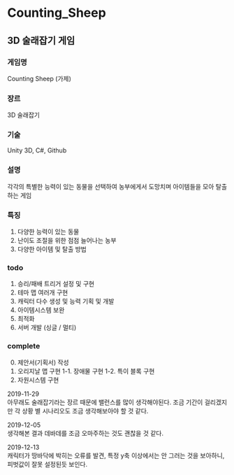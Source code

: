 # Counting_Sheep
## 3D 술래잡기 게임

### 게임명
 Counting Sheep (가제)

### 장르
 3D 술래잡기

### 기술
 Unity 3D, C#, Github

### 설명
 각각의 특별한 능력이 있는 동물을 선택하여 농부에게서 도망치며 아이템들을 모아 탈출하는 게임

### 특징
 1. 다양한 능력이 있는 동물
 2. 난이도 조절을 위한 점점 늘어나는 농부
 3. 다양한 아이템 및 탈출 방법

### todo
 1. 승리/패배 트리거 설정 및 구현
 2. 테마 맵 여러개 구현
 3. 캐릭터 다수 생성 및 능력 기획 및 개발
 4. 아이템시스템 보완
 5. 최적화
 6. 서버 개발 (싱글 / 멀티)

### complete
 0. 제안서(기획서) 작성
 1. 오리지날 맵 구현
  1-1. 장애물 구현
  1-2. 특이 블록 구현
 2. 자원시스템 구현

2019-11-29  
  아무래도 술래잡기라는 장르 때문에 밸런스를 많이 생각해야된다. 조금 기간이 걸리겠지만 각 상황 별 시나리오도 조금 생각해보아야 할 것 같다.

2019-12-05  
  생각해본 결과 데바데를 조금 오마주하는 것도 괜찮을 것 같다.

2019-12-13  
  캐릭터가 땅바닥에 박히는 오류를 발견, 특정 y축 이상에서는 안 그러는 것을 보아하니, 피벗값이 잘못 설정된듯 보인다.
